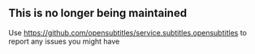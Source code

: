 This is no longer being maintained
-----------------------------------

Use https://github.com/opensubtitles/service.subtitles.opensubtitles to report any issues you might have
